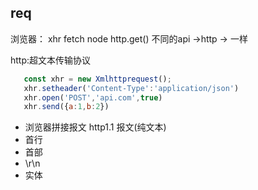 ## req 
浏览器： xhr fetch
node http.get()
不同的api ->http -> 一样

http:超文本传输协议

 ```js
    const xhr = new Xmlhttprequest();
    xhr.setheader('Content-Type':'application/json')
    xhr.open('POST','api.com',true)
    xhr.send({a:1,b:2})
 ```
- 浏览器拼接报文
http1.1 报文(纯文本)
- 首行
- 首部
- \r\n
- 实体